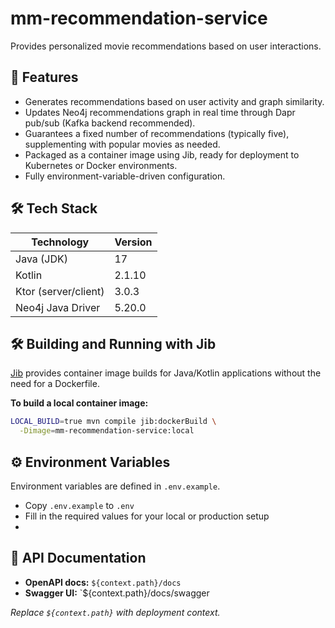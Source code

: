 # mm-recommendation-service

Provides personalized movie recommendations based on user interactions.  

## 🚀 Features

- Generates recommendations based on user activity and graph similarity.
- Updates Neo4j recommendations graph in real time through Dapr pub/sub (Kafka backend recommended).
- Guarantees a fixed number of recommendations (typically five), supplementing with popular movies as needed.
- Packaged as a container image using Jib, ready for deployment to Kubernetes or Docker environments.
- Fully environment-variable-driven configuration.

## 🛠️ Tech Stack


| Technology              | Version        |
|-------------------------|---------------|
| Java (JDK)              | 17            |
| Kotlin                  | 2.1.10        |
| Ktor (server/client)    | 3.0.3         |
| Neo4j Java Driver       | 5.20.0        |


## 🛠️ Building and Running with Jib

[Jib](https://github.com/GoogleContainerTools/jib) provides container image builds for Java/Kotlin applications without the need for a Dockerfile.

**To build a local container image:**

```bash
LOCAL_BUILD=true mvn compile jib:dockerBuild \
  -Dimage=mm-recommendation-service:local
```

## ⚙️ Environment Variables

Environment variables are defined in `.env.example`.

- Copy `.env.example` to `.env`
- Fill in the required values for your local or production setup
- 
## 📄 API Documentation

- **OpenAPI docs:** `${context.path}/docs`
- **Swagger UI:** `${context.path}/docs/swagger

_Replace `${context.path}` with deployment context._